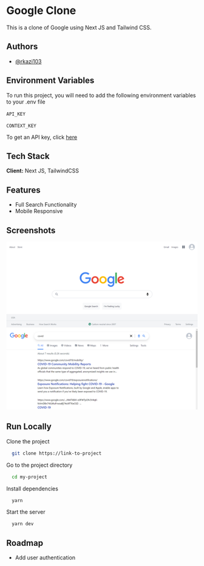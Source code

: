 # Google Clone

This is a clone of Google using Next JS and Tailwind CSS.

## Authors

- [@rkazi103](https://www.github.com/rkazi103)

## Environment Variables

To run this project, you will need to add the following environment variables to your .env file

`API_KEY`

`CONTEXT_KEY`

To get an API key, click [here](https://developers.google.com/custom-search/v1/introduction)

## Tech Stack

**Client:** Next JS, TailwindCSS

## Features

- Full Search Functionality
- Mobile Responsive

## Screenshots

![App Screenshot 1](/screenshots/1.png)
![App Screenshot 2](/screenshots/2.png)

## Run Locally

Clone the project

```bash
  git clone https://link-to-project
```

Go to the project directory

```bash
  cd my-project
```

Install dependencies

```bash
  yarn
```

Start the server

```bash
  yarn dev
```

## Roadmap

- Add user authentication

